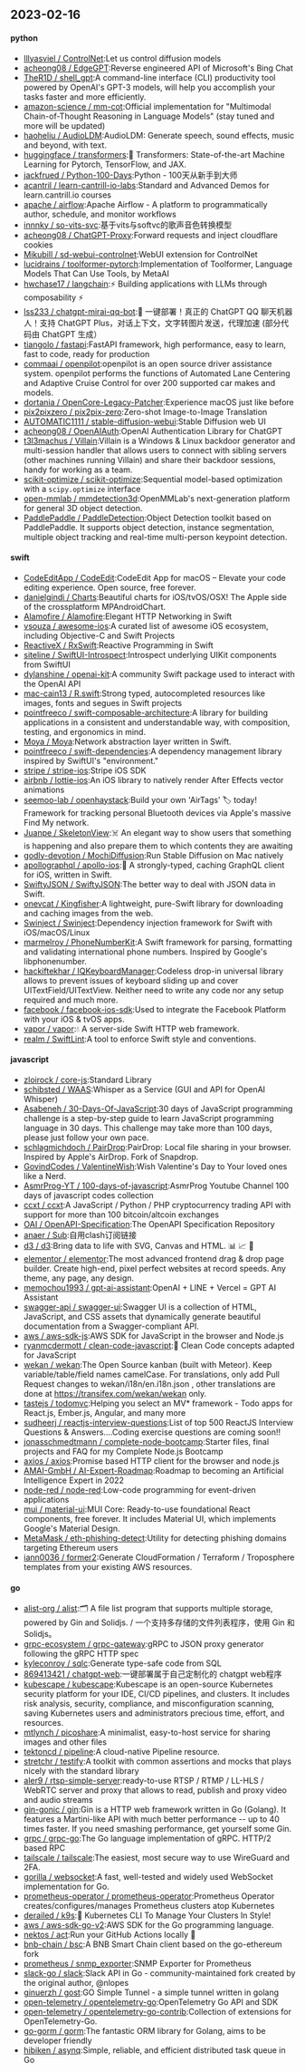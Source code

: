 ## 2023-02-16

#### python
* [lllyasviel / ControlNet](https://github.com/lllyasviel/ControlNet):Let us control diffusion models
* [acheong08 / EdgeGPT](https://github.com/acheong08/EdgeGPT):Reverse engineered API of Microsoft's Bing Chat
* [TheR1D / shell_gpt](https://github.com/TheR1D/shell_gpt):A command-line interface (CLI) productivity tool powered by OpenAI's GPT-3 models, will help you accomplish your tasks faster and more efficiently.
* [amazon-science / mm-cot](https://github.com/amazon-science/mm-cot):Official implementation for "Multimodal Chain-of-Thought Reasoning in Language Models" (stay tuned and more will be updated)
* [haoheliu / AudioLDM](https://github.com/haoheliu/AudioLDM):AudioLDM: Generate speech, sound effects, music and beyond, with text.
* [huggingface / transformers](https://github.com/huggingface/transformers):🤗
Transformers: State-of-the-art Machine Learning for Pytorch, TensorFlow, and JAX.
* [jackfrued / Python-100-Days](https://github.com/jackfrued/Python-100-Days):Python - 100天从新手到大师
* [acantril / learn-cantrill-io-labs](https://github.com/acantril/learn-cantrill-io-labs):Standard and Advanced Demos for learn.cantrill.io courses
* [apache / airflow](https://github.com/apache/airflow):Apache Airflow - A platform to programmatically author, schedule, and monitor workflows
* [innnky / so-vits-svc](https://github.com/innnky/so-vits-svc):基于vits与softvc的歌声音色转换模型
* [acheong08 / ChatGPT-Proxy](https://github.com/acheong08/ChatGPT-Proxy):Forward requests and inject cloudflare cookies
* [Mikubill / sd-webui-controlnet](https://github.com/Mikubill/sd-webui-controlnet):WebUI extension for ControlNet
* [lucidrains / toolformer-pytorch](https://github.com/lucidrains/toolformer-pytorch):Implementation of Toolformer, Language Models That Can Use Tools, by MetaAI
* [hwchase17 / langchain](https://github.com/hwchase17/langchain):⚡
Building applications with LLMs through composability
⚡
* [lss233 / chatgpt-mirai-qq-bot](https://github.com/lss233/chatgpt-mirai-qq-bot):🚀
一键部署！真正的 ChatGPT QQ 聊天机器人！支持 ChatGPT Plus，对话上下文，文字转图片发送，代理加速 (部分代码由 ChatGPT 生成）
* [tiangolo / fastapi](https://github.com/tiangolo/fastapi):FastAPI framework, high performance, easy to learn, fast to code, ready for production
* [commaai / openpilot](https://github.com/commaai/openpilot):openpilot is an open source driver assistance system. openpilot performs the functions of Automated Lane Centering and Adaptive Cruise Control for over 200 supported car makes and models.
* [dortania / OpenCore-Legacy-Patcher](https://github.com/dortania/OpenCore-Legacy-Patcher):Experience macOS just like before
* [pix2pixzero / pix2pix-zero](https://github.com/pix2pixzero/pix2pix-zero):Zero-shot Image-to-Image Translation
* [AUTOMATIC1111 / stable-diffusion-webui](https://github.com/AUTOMATIC1111/stable-diffusion-webui):Stable Diffusion web UI
* [acheong08 / OpenAIAuth](https://github.com/acheong08/OpenAIAuth):OpenAI Authentication Library for ChatGPT
* [t3l3machus / Villain](https://github.com/t3l3machus/Villain):Villain is a Windows & Linux backdoor generator and multi-session handler that allows users to connect with sibling servers (other machines running Villain) and share their backdoor sessions, handy for working as a team.
* [scikit-optimize / scikit-optimize](https://github.com/scikit-optimize/scikit-optimize):Sequential model-based optimization with a `scipy.optimize` interface
* [open-mmlab / mmdetection3d](https://github.com/open-mmlab/mmdetection3d):OpenMMLab's next-generation platform for general 3D object detection.
* [PaddlePaddle / PaddleDetection](https://github.com/PaddlePaddle/PaddleDetection):Object Detection toolkit based on PaddlePaddle. It supports object detection, instance segmentation, multiple object tracking and real-time multi-person keypoint detection.

#### swift
* [CodeEditApp / CodeEdit](https://github.com/CodeEditApp/CodeEdit):CodeEdit App for macOS – Elevate your code editing experience. Open source, free forever.
* [danielgindi / Charts](https://github.com/danielgindi/Charts):Beautiful charts for iOS/tvOS/OSX! The Apple side of the crossplatform MPAndroidChart.
* [Alamofire / Alamofire](https://github.com/Alamofire/Alamofire):Elegant HTTP Networking in Swift
* [vsouza / awesome-ios](https://github.com/vsouza/awesome-ios):A curated list of awesome iOS ecosystem, including Objective-C and Swift Projects
* [ReactiveX / RxSwift](https://github.com/ReactiveX/RxSwift):Reactive Programming in Swift
* [siteline / SwiftUI-Introspect](https://github.com/siteline/SwiftUI-Introspect):Introspect underlying UIKit components from SwiftUI
* [dylanshine / openai-kit](https://github.com/dylanshine/openai-kit):A community Swift package used to interact with the OpenAI API
* [mac-cain13 / R.swift](https://github.com/mac-cain13/R.swift):Strong typed, autocompleted resources like images, fonts and segues in Swift projects
* [pointfreeco / swift-composable-architecture](https://github.com/pointfreeco/swift-composable-architecture):A library for building applications in a consistent and understandable way, with composition, testing, and ergonomics in mind.
* [Moya / Moya](https://github.com/Moya/Moya):Network abstraction layer written in Swift.
* [pointfreeco / swift-dependencies](https://github.com/pointfreeco/swift-dependencies):A dependency management library inspired by SwiftUI's "environment."
* [stripe / stripe-ios](https://github.com/stripe/stripe-ios):Stripe iOS SDK
* [airbnb / lottie-ios](https://github.com/airbnb/lottie-ios):An iOS library to natively render After Effects vector animations
* [seemoo-lab / openhaystack](https://github.com/seemoo-lab/openhaystack):Build your own 'AirTags'
🏷
today! Framework for tracking personal Bluetooth devices via Apple's massive Find My network.
* [Juanpe / SkeletonView](https://github.com/Juanpe/SkeletonView):☠️
An elegant way to show users that something is happening and also prepare them to which contents they are awaiting
* [godly-devotion / MochiDiffusion](https://github.com/godly-devotion/MochiDiffusion):Run Stable Diffusion on Mac natively
* [apollographql / apollo-ios](https://github.com/apollographql/apollo-ios):📱
A strongly-typed, caching GraphQL client for iOS, written in Swift.
* [SwiftyJSON / SwiftyJSON](https://github.com/SwiftyJSON/SwiftyJSON):The better way to deal with JSON data in Swift.
* [onevcat / Kingfisher](https://github.com/onevcat/Kingfisher):A lightweight, pure-Swift library for downloading and caching images from the web.
* [Swinject / Swinject](https://github.com/Swinject/Swinject):Dependency injection framework for Swift with iOS/macOS/Linux
* [marmelroy / PhoneNumberKit](https://github.com/marmelroy/PhoneNumberKit):A Swift framework for parsing, formatting and validating international phone numbers. Inspired by Google's libphonenumber.
* [hackiftekhar / IQKeyboardManager](https://github.com/hackiftekhar/IQKeyboardManager):Codeless drop-in universal library allows to prevent issues of keyboard sliding up and cover UITextField/UITextView. Neither need to write any code nor any setup required and much more.
* [facebook / facebook-ios-sdk](https://github.com/facebook/facebook-ios-sdk):Used to integrate the Facebook Platform with your iOS & tvOS apps.
* [vapor / vapor](https://github.com/vapor/vapor):💧
A server-side Swift HTTP web framework.
* [realm / SwiftLint](https://github.com/realm/SwiftLint):A tool to enforce Swift style and conventions.

#### javascript
* [zloirock / core-js](https://github.com/zloirock/core-js):Standard Library
* [schibsted / WAAS](https://github.com/schibsted/WAAS):Whisper as a Service (GUI and API for OpenAI Whisper)
* [Asabeneh / 30-Days-Of-JavaScript](https://github.com/Asabeneh/30-Days-Of-JavaScript):30 days of JavaScript programming challenge is a step-by-step guide to learn JavaScript programming language in 30 days. This challenge may take more than 100 days, please just follow your own pace.
* [schlagmichdoch / PairDrop](https://github.com/schlagmichdoch/PairDrop):PairDrop: Local file sharing in your browser. Inspired by Apple's AirDrop. Fork of Snapdrop.
* [GovindCodes / ValentineWish](https://github.com/GovindCodes/ValentineWish):Wish Valentine's Day to Your loved ones like a Nerd.
* [AsmrProg-YT / 100-days-of-javascript](https://github.com/AsmrProg-YT/100-days-of-javascript):AsmrProg Youtube Channel 100 days of javascript codes collection
* [ccxt / ccxt](https://github.com/ccxt/ccxt):A JavaScript / Python / PHP cryptocurrency trading API with support for more than 100 bitcoin/altcoin exchanges
* [OAI / OpenAPI-Specification](https://github.com/OAI/OpenAPI-Specification):The OpenAPI Specification Repository
* [anaer / Sub](https://github.com/anaer/Sub):自用clash订阅链接
* [d3 / d3](https://github.com/d3/d3):Bring data to life with SVG, Canvas and HTML.
📊
📈
🎉
* [elementor / elementor](https://github.com/elementor/elementor):The most advanced frontend drag & drop page builder. Create high-end, pixel perfect websites at record speeds. Any theme, any page, any design.
* [memochou1993 / gpt-ai-assistant](https://github.com/memochou1993/gpt-ai-assistant):OpenAI + LINE + Vercel = GPT AI Assistant
* [swagger-api / swagger-ui](https://github.com/swagger-api/swagger-ui):Swagger UI is a collection of HTML, JavaScript, and CSS assets that dynamically generate beautiful documentation from a Swagger-compliant API.
* [aws / aws-sdk-js](https://github.com/aws/aws-sdk-js):AWS SDK for JavaScript in the browser and Node.js
* [ryanmcdermott / clean-code-javascript](https://github.com/ryanmcdermott/clean-code-javascript):🛁
Clean Code concepts adapted for JavaScript
* [wekan / wekan](https://github.com/wekan/wekan):The Open Source kanban (built with Meteor). Keep variable/table/field names camelCase. For translations, only add Pull Request changes to wekan/i18n/en.i18n.json , other translations are done at https://transifex.com/wekan/wekan only.
* [tastejs / todomvc](https://github.com/tastejs/todomvc):Helping you select an MV* framework - Todo apps for React.js, Ember.js, Angular, and many more
* [sudheerj / reactjs-interview-questions](https://github.com/sudheerj/reactjs-interview-questions):List of top 500 ReactJS Interview Questions & Answers....Coding exercise questions are coming soon!!
* [jonasschmedtmann / complete-node-bootcamp](https://github.com/jonasschmedtmann/complete-node-bootcamp):Starter files, final projects and FAQ for my Complete Node.js Bootcamp
* [axios / axios](https://github.com/axios/axios):Promise based HTTP client for the browser and node.js
* [AMAI-GmbH / AI-Expert-Roadmap](https://github.com/AMAI-GmbH/AI-Expert-Roadmap):Roadmap to becoming an Artificial Intelligence Expert in 2022
* [node-red / node-red](https://github.com/node-red/node-red):Low-code programming for event-driven applications
* [mui / material-ui](https://github.com/mui/material-ui):MUI Core: Ready-to-use foundational React components, free forever. It includes Material UI, which implements Google's Material Design.
* [MetaMask / eth-phishing-detect](https://github.com/MetaMask/eth-phishing-detect):Utility for detecting phishing domains targeting Ethereum users
* [iann0036 / former2](https://github.com/iann0036/former2):Generate CloudFormation / Terraform / Troposphere templates from your existing AWS resources.

#### go
* [alist-org / alist](https://github.com/alist-org/alist):🗂️
A file list program that supports multiple storage, powered by Gin and Solidjs. / 一个支持多存储的文件列表程序，使用 Gin 和 Solidjs。
* [grpc-ecosystem / grpc-gateway](https://github.com/grpc-ecosystem/grpc-gateway):gRPC to JSON proxy generator following the gRPC HTTP spec
* [kyleconroy / sqlc](https://github.com/kyleconroy/sqlc):Generate type-safe code from SQL
* [869413421 / chatgpt-web](https://github.com/869413421/chatgpt-web):一键部署属于自己定制化的 chatgpt web程序
* [kubescape / kubescape](https://github.com/kubescape/kubescape):Kubescape is an open-source Kubernetes security platform for your IDE, CI/CD pipelines, and clusters. It includes risk analysis, security, compliance, and misconfiguration scanning, saving Kubernetes users and administrators precious time, effort, and resources.
* [mtlynch / picoshare](https://github.com/mtlynch/picoshare):A minimalist, easy-to-host service for sharing images and other files
* [tektoncd / pipeline](https://github.com/tektoncd/pipeline):A cloud-native Pipeline resource.
* [stretchr / testify](https://github.com/stretchr/testify):A toolkit with common assertions and mocks that plays nicely with the standard library
* [aler9 / rtsp-simple-server](https://github.com/aler9/rtsp-simple-server):ready-to-use RTSP / RTMP / LL-HLS / WebRTC server and proxy that allows to read, publish and proxy video and audio streams
* [gin-gonic / gin](https://github.com/gin-gonic/gin):Gin is a HTTP web framework written in Go (Golang). It features a Martini-like API with much better performance -- up to 40 times faster. If you need smashing performance, get yourself some Gin.
* [grpc / grpc-go](https://github.com/grpc/grpc-go):The Go language implementation of gRPC. HTTP/2 based RPC
* [tailscale / tailscale](https://github.com/tailscale/tailscale):The easiest, most secure way to use WireGuard and 2FA.
* [gorilla / websocket](https://github.com/gorilla/websocket):A fast, well-tested and widely used WebSocket implementation for Go.
* [prometheus-operator / prometheus-operator](https://github.com/prometheus-operator/prometheus-operator):Prometheus Operator creates/configures/manages Prometheus clusters atop Kubernetes
* [derailed / k9s](https://github.com/derailed/k9s):🐶
Kubernetes CLI To Manage Your Clusters In Style!
* [aws / aws-sdk-go-v2](https://github.com/aws/aws-sdk-go-v2):AWS SDK for the Go programming language.
* [nektos / act](https://github.com/nektos/act):Run your GitHub Actions locally
🚀
* [bnb-chain / bsc](https://github.com/bnb-chain/bsc):A BNB Smart Chain client based on the go-ethereum fork
* [prometheus / snmp_exporter](https://github.com/prometheus/snmp_exporter):SNMP Exporter for Prometheus
* [slack-go / slack](https://github.com/slack-go/slack):Slack API in Go - community-maintained fork created by the original author, @nlopes
* [ginuerzh / gost](https://github.com/ginuerzh/gost):GO Simple Tunnel - a simple tunnel written in golang
* [open-telemetry / opentelemetry-go](https://github.com/open-telemetry/opentelemetry-go):OpenTelemetry Go API and SDK
* [open-telemetry / opentelemetry-go-contrib](https://github.com/open-telemetry/opentelemetry-go-contrib):Collection of extensions for OpenTelemetry-Go.
* [go-gorm / gorm](https://github.com/go-gorm/gorm):The fantastic ORM library for Golang, aims to be developer friendly
* [hibiken / asynq](https://github.com/hibiken/asynq):Simple, reliable, and efficient distributed task queue in Go
